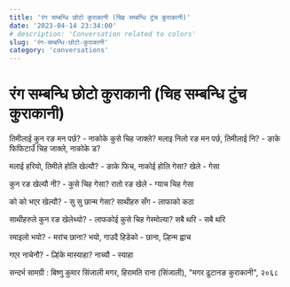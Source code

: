 ```yaml
---
title: 'रंग सम्बन्धि छोटो कुराकानी (चिह सम्बन्धि टुंच कुराकानी)'
date: '2023-04-14 23:34:00'
# description: 'Conversation related to colors'
slug: 'रंग-सम्बन्धि-छोटो-कुराकानी'
category: 'conversations'
---
```


# रंग सम्बन्धि छोटो कुराकानी (चिह सम्बन्धि टुंच कुराकानी)

तिमीलाई कुन रङ मन पर्छ? - नाकोके कुसे चिह जाक्ले?
मलाइ निलो रङ मन पर्छ, तिमीलाई नि? - ङाके फिफिटाउँ  चिह जाक्ले, नाकोके ड?

मलाई हरियो,  तिमीले होलि खेल्यौ? - ङाके फिच, नाकोई होलि गेसा?
खेले - गेसा

कुन रङ खेल्यौ नी? - कुसे चिह गेसा?
रातो रङ खेले - ग्याच चिह गेसा

को को भएर खेल्यौ? - सु सु छान्म गेसा?
साथीहरु सँग - लाफाको कठा

साथीहरुले कुन रङ खेलेथ्यो? - लाफकोई  कुसे चिह गेस्मोल्या?
सबै थरि - सबै थरि

रमाइलो भयो? - मरांच छाना?
भयो, गाउदै हिडेको - छाना, ल्हिन्म ह्वाच

गएर नाचेनौ? - ल्हिंके मास्याहा?
नाच्यौ - स्याहा

सन्दर्भ सामग्री  : बिष्णु कुमार सिंजाली मगर, हिरामति राना (सिंजाली),  "मगर  ढुटानङ कुराकानी", २०६८ 
